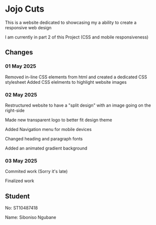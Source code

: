 # Jojo Cuts

This is a website dedicated to showcasing my a ability to create a responsive web design

I am currently in part 2 of this Project (CSS and mobile responsiveness)

## Changes

### 01 May 2025
Removed in-line CSS elements from html and created a dedicated CSS stylesheet
Added CSS elelments to highlight website images

### 02 May 2025
Restructured website to have a "split design" with an image going on the right-side

Made new transparent logo to better fit design theme

Added Navigation menu for mobile devices

Changed heading and paragraph fonts

Added an animated gradient background 

### 03 May 2025
Commited work (Sorry it's late)

Finalized work

## Student
No: ST10487418

Name: Siboniso Ngubane
